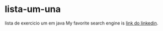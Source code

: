 # lista-um-una
lista de exercicio um em java
My favorite search engine is [link do linkedin](https://duckduckgo.com).
